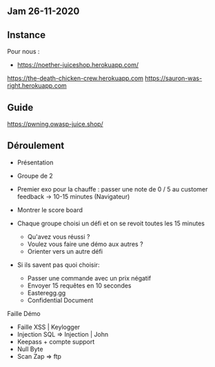 Jam  26-11-2020
----

Instance
----

Pour nous :
- https://noether-juiceshop.herokuapp.com/

https://the-death-chicken-crew.herokuapp.com
https://sauron-was-right.herokuapp.com

Guide
-----

https://pwning.owasp-juice.shop/

Déroulement
-----

- Présentation
- Groupe de 2

- Premier exo pour la chauffe : passer une note de 0 / 5 au customer feedback -> 10-15 minutes (Navigateur)
	
- Montrer le score board
- Chaque groupe choisi un défi et on se revoit toutes les 15 minutes
	- Qu'avez vous réussi ?
	- Voulez vous faire une démo aux autres ?
	- Orienter vers un autre défi

- Si ils savent pas quoi choisir:
	- Passer une commande avec un prix négatif
	- Envoyer 15 requêtes en 10 secondes
	- Easteregg.gg
	- Confidential Document

Faille Démo
* Faille XSS | Keylogger
* Injection SQL => Injection | John 
* Keepass + compte support
* Null Byte
* Scan Zap => ftp


